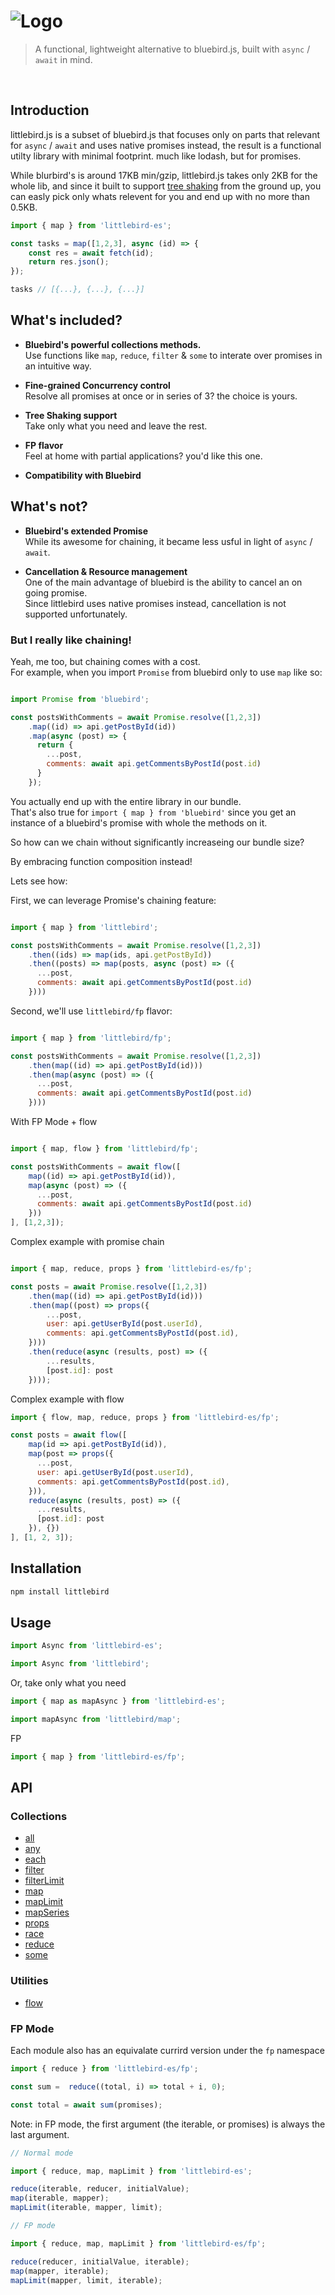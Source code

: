 # ![Logo](/media/header.png)


> A functional, lightweight alternative to bluebird.js, built with `async` / `await` in mind.

<br>


## Introduction
littlebird.js is a subset of bluebird.js that focuses only on parts that relevant for `async` / `await` and uses native promises instead, the result is a functional utilty library with minimal footprint. much like lodash, but for promises.

While blurbird's is around 17KB min/gzip, littlebird.js takes only 2KB for the whole lib, and since it built to support [tree&nbsp;shaking](https://developer.mozilla.org/en-US/docs/Glossary/Tree_shaking) from the ground up, you can easly pick only whats relevent for you and end up with no more than 0.5KB.

```js
import { map } from 'littlebird-es';

const tasks = map([1,2,3], async (id) => {
    const res = await fetch(id);
    return res.json();
});

tasks // [{...}, {...}, {...}]
```

## What's included?

* <b>Bluebird's powerful collections methods.</b><br> Use functions like `map`, `reduce`, `filter` & `some` to interate over promises in an intuitive way.  

* <b>Fine-grained Concurrency control</b><br> Resolve all promises at once or in series of 3? the choice is yours.

* <b>Tree Shaking support</b><br> Take only what you need and leave the rest.

* <b>FP flavor</b><br> Feel at home with partial applications? you'd like this one.

* <b>Compatibility with Bluebird</b><br>

## What's not?

* <b>Bluebird's extended Promise</b><br> While its awesome for chaining, it became less usful in light of `async` / `await`.

* <b>Cancellation & Resource management</b><br> One of the main advantage of bluebird is the ability to cancel an on going promise. <br> Since littlebird uses native promises instead, cancellation is not supported unfortunately. 


### But I really like chaining!
Yeah, me too, but chaining comes with a cost. <br>
For example, when you import `Promise` from bluebird only to use `map` like so:

```js

import Promise from 'bluebird';

const postsWithComments = await Promise.resolve([1,2,3])
    .map((id) => api.getPostById(id))
    .map(async (post) => {
      return {
        ...post,
        comments: await api.getCommentsByPostId(post.id)
      }
    });
```

You actually end up with the entire library in our bundle. <br>
That's also true for `import { map } from 'bluebird'` since you get an instance of a bluebird's promise with whole the methods on it.


So how can we chain without significantly increaseing our bundle size? 

By embracing function composition instead!

Lets see how:

First, we can leverage Promise's chaining feature:

```js

import { map } from 'littlebird';

const postsWithComments = await Promise.resolve([1,2,3])
    .then((ids) => map(ids, api.getPostById))
    .then((posts) => map(posts, async (post) => ({
      ...post,
      comments: await api.getCommentsByPostId(post.id)
    })))
```

Second, we'll use `littlebird/fp` flavor:
```js

import { map } from 'littlebird/fp';

const postsWithComments = await Promise.resolve([1,2,3])
    .then(map((id) => api.getPostById(id)))
    .then(map(async (post) => ({
      ...post,
      comments: await api.getCommentsByPostId(post.id)
    })))
```

With FP Mode + flow
```js

import { map, flow } from 'littlebird/fp';

const postsWithComments = await flow([
    map((id) => api.getPostById(id)),
    map(async (post) => ({
      ...post,
      comments: await api.getCommentsByPostId(post.id)
    }))
], [1,2,3]);
```


Complex example with promise chain

```js

import { map, reduce, props } from 'littlebird-es/fp';

const posts = await Promise.resolve([1,2,3])
    .then(map((id) => api.getPostById(id)))
    .then(map((post) => props({
        ...post,
        user: api.getUserById(post.userId),
        comments: api.getCommentsByPostId(post.id),
    })))
    .then(reduce(async (results, post) => ({
        ...results,
        [post.id]: post
    })));

```

Complex example with flow

```js
import { flow, map, reduce, props } from 'littlebird-es/fp';

const posts = await flow([
    map(id => api.getPostById(id)),
    map(post => props({
      ...post,
      user: api.getUserById(post.userId),
      comments: api.getCommentsByPostId(post.id),
    })),
    reduce(async (results, post) => ({
      ...results,
      [post.id]: post
    }), {})
], [1, 2, 3]);
```

## Installation
```js
npm install littlebird
```

## Usage

```js
import Async from 'littlebird-es';
```

```js
import Async from 'littlebird';
```

Or, take only what you need

```js
import { map as mapAsync } from 'littlebird-es';
```
```js
import mapAsync from 'littlebird/map';
```


FP

```js
import { map } from 'littlebird-es/fp';
```


## API

### Collections
* [all](/docs/api.md#asyncall)
* [any](/docs/api.md#asyncany)
* [each](/docs/api.md#asynceach)
* [filter](/docs/api.md#asyncfilter)
* [filterLimit](/docs/api.md#asyncfilterlimit)
* [map](/docs/api.md#asyncmap)
* [mapLimit](/docs/api.md#asyncmaplimit)
* [mapSeries](/docs/api.md#asyncmapseries)
* [props](/docs/api.md#asyncprops)
* [race](/docs/api.md#asyncrace)
* [reduce](/docs/api.md#asyncreduce)
* [some](/docs/api.md#asyncsome)

### Utilities
* [flow](/docs/api#flow)

### FP Mode
Each module also has an equivalate currird version under the `fp` namespace

```js
import { reduce } from 'littlebird-es/fp';

const sum =  reduce((total, i) => total + i, 0);

const total = await sum(promises);
```

Note: in FP mode, the first argument (the iterable, or promises) is always the last argument.

```js
// Normal mode

import { reduce, map, mapLimit } from 'littlebird-es';

reduce(iterable, reducer, initialValue);
map(iterable, mapper);
mapLimit(iterable, mapper, limit);

// FP mode

import { reduce, map, mapLimit } from 'littlebird-es/fp';

reduce(reducer, initialValue, iterable);
map(mapper, iterable);
mapLimit(mapper, limit, iterable);
```

